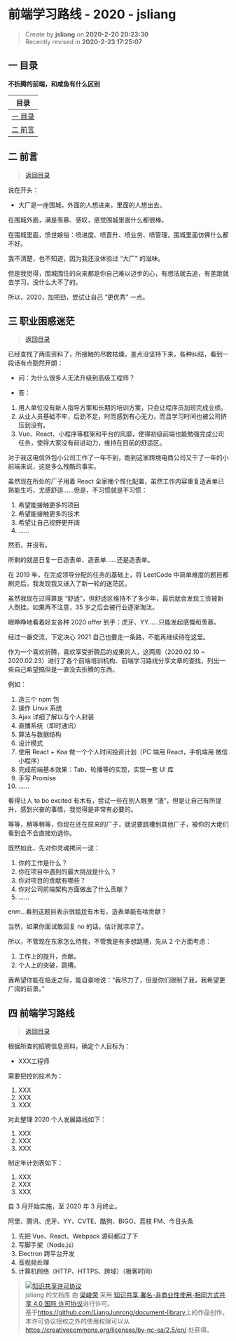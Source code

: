 前端学习路线 - 2020 - jsliang
===

> Create by **jsliang** on **2020-2-20 20:23:30**  
> Recently revised in **2020-2-23 17:25:07**

## <a name="chapter-one" id="chapter-one"></a>一 目录

**不折腾的前端，和咸鱼有什么区别**

| 目录 |
| --- | 
| [一 目录](#chapter-one) | 
| <a name="catalog-chapter-two" id="catalog-chapter-two"></a>[二 前言](#chapter-two) |

## <a name="chapter-two" id="chapter-two"></a>二 前言

> [返回目录](#chapter-one)

说在开头：

* 大厂是一座围城，外面的人想进来，里面的人想出去。

在围城外面，满是羡慕、感叹，感觉围城里面什么都很棒。

在围城里面，愤世嫉俗：喷进度、喷晋升、喷业务、喷管理，围城里面仿佛什么都不好。

我不清楚，也不知道，因为我还没体验过 “大厂” 的滋味。

但是我觉得，围城围住的向来都是你自己难以迈步的心，有想法就去追，有差距就去学习，没什么大不了的。

所以，2020，加把劲，尝试让自己 “更优秀” 一点。

## <a name="chapter-three" id="chapter-three"></a>三 职业困惑迷茫

> [返回目录](#chapter-one)

已经查找了两周资料了，所接触的尽数枯燥，差点没坚持下来，各种纠结，看到一段话有点豁然开朗：

* 问：为什么很多人无法升级到高级工程师？

* 答：

1. 用人单位没有新人指导方案和长期的培训方案，只会让程序员加班完成业绩。
2. 从业人员基础不牢，后劲不足，时而感到有心无力，而且学习时间也被公司挤压到没有。
3. Vue、React、小程序等框架和平台的风靡，使得初级前端也能勉强完成公司任务，使得大家没有前进动力，维持在目前的舒适区。

对于我这电信外包小公司工作了一年不到，跑到这家跨境电商公司又干了一年的小前端来说，这是多么残酷的事实。

虽然现在所处的厂子用着 React 全家桶个性化配置，虽然工作内容重复造表单已熟能生巧，尤感舒适……但是，不习惯就是不习惯：

1. 希望能接触更多的项目
2. 希望能接触更多的技术
3. 希望让自己视野更开阔
4. ……

然而，并没有。

所剩的就是日复一日造表单、造表单……还是造表单。

在 2019 年，在完成领导分配的任务的基础上，将 LeetCode 中简单难度的题目都刷完后，我发现我又进入了新一轮的迷茫区。

虽然我现在过得算是 “舒适”，但舒适区维持不了多少年，最后就会发现工资被新人倒挂。如果再不注意，35 岁之后会被行业逐渐淘汰。

眼睁睁地看着好友各种 2020 offer 到手：虎牙、YY……只能发起感慨和羡慕。

经过一番交流，下定决心 2021 自己也要走一条路，不能再继续待在这里。

作为一个喜欢折腾，喜欢享受折腾后的成果的人，这两周（2020.02.10 ~ 2020.02.23）进行了各个前端培训机构、前端学习路线分享文章的查找，列出一些自己希望搞但是一直没去折腾的东西。

例如：

1. 造三个 npm 包
2. 操作 Linux 系统
3. Ajax 详细了解以与个人封装
4. 直播系统（即时通讯）
5. 算法与数据结构
6. 设计模式
7. 使用 React + Koa 做一个个人时间投资计划（PC 端用 React，手机端用 微信小程序）
8. 完成前端基本效果：Tab、轮播等的实现，实现一套 UI 库
9. 手写 Promise
10. ……

看得让人 to bo excited 有木有，尝试一些在别人眼里 “渣”，但是让自己有所提升，感到兴奋的事情，我觉得是非常有必要的。

等等，稍等稍等，你现在还在原来的厂子，就说要跳槽到其他厂子，被你的大佬们看到会不会直接劝退你。

既然如此，先对你灵魂拷问一波：

1. 你的工作是什么？
2. 你在项目中遇到的最大挑战是什么？
3. 你对项目的贡献有哪些？
4. 你对公司前端架构方面做出了什么贡献？
5. ……

enm...看到这题目表示很尴尬有木有，造表单能有啥贡献？

当然，如果你面试敢回复 no 的话，估计就凉凉了。

所以，不管现在东家怎么待我，不管我是有多想跳槽，先从 2 个方面考虑：

1. 工作上的提升，贡献。
2. 个人上的突破，跳槽。

我希望你能在临走之际，能自豪地说：“我尽力了，但是你们限制了我，我希望更广阔的前景。”

## <a name="chapter-four" id="chapter-four"></a>四 前端学习路线

> [返回目录](#chapter-one)

根据所查的招聘信息资料，确定个人目标为：

* XXX工程师

需要把控的技术为：

1. XXX
2. XXX
3. XXX

对此整理 2020 个人发展路线如下：

1. XXX
2. XXX
3. XXX

制定年计划表如下：

1. XXX
2. XXX
3. XXX

自 3 月开始实施，至 2020 年 3 月终止。

阿里、腾讯、虎牙、YY、CVTE、酷狗、BIGO、荔枝 FM、今日头条

1. 先把 Vue、React、Webpack 源码都过了下
2. 写脚手架（Node.js）
3. Electron 跨平台开发
4. 音视频处理
5. 计算机网络（HTTP、HTTPS、跨域）（极客时间）

> <a rel="license" href="http://creativecommons.org/licenses/by-nc-sa/4.0/"><img alt="知识共享许可协议" style="border-width:0" src="https://i.creativecommons.org/l/by-nc-sa/4.0/88x31.png" /></a><br /><span xmlns:dct="http://purl.org/dc/terms/" property="dct:title">jsliang 的文档库</span> 由 <a xmlns:cc="http://creativecommons.org/ns#" href="https://github.com/LiangJunrong/document-library" property="cc:attributionName" rel="cc:attributionURL">梁峻荣</a> 采用 <a rel="license" href="http://creativecommons.org/licenses/by-nc-sa/4.0/">知识共享 署名-非商业性使用-相同方式共享 4.0 国际 许可协议</a>进行许可。<br />基于<a xmlns:dct="http://purl.org/dc/terms/" href="https://github.com/LiangJunrong/document-library" rel="dct:source">https://github.com/LiangJunrong/document-library</a>上的作品创作。<br />本许可协议授权之外的使用权限可以从 <a xmlns:cc="http://creativecommons.org/ns#" href="https://creativecommons.org/licenses/by-nc-sa/2.5/cn/" rel="cc:morePermissions">https://creativecommons.org/licenses/by-nc-sa/2.5/cn/</a> 处获得。
